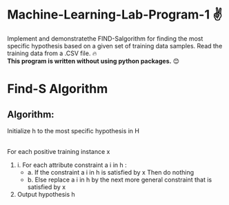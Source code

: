 # Machine-Learning-Lab-Program-1 :v:
Implement and demonstratethe FIND-Salgorithm for finding the most specific hypothesis based on a given set of training data samples. Read the training data from a .CSV file. :fire: <br/>**This program is written without using python packages.** :blush:

# Find-S Algorithm
## Algorithm:
<p>Initialize h to the most specific hypothesis in H</p></br>
For each positive training instance x</br>
 <ol>
 <li>i. For each attribute constraint a i in h :
  <ul>
   <li>a. If the constraint a i in h is satisfied by x Then do nothing</li>
   <li>b. Else replace a i in h by the next more general constraint that is satisfied by x</li>
  </ul>
 </li>
 <li>Output hypothesis h</li>
 </ol>
